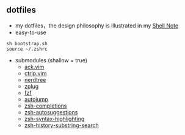## dotfiles
* my dotfiles，the design philosophy is illustrated in my [Shell Note](https://github.com/huangrt01/CS-Notes/blob/master/Notes/Output/Shell-MIT-6-NULL.md)
* easy-to-use
```shell
sh bootstrap.sh
source ~/.zshrc
```

* submodules (shallow = true)
  * [ack.vim](https://github.com/mileszs/ack.vim)
  * [ctrlp.vim](https://github.com/ctrlpvim/ctrlp.vim)
  * [nerdtree](https://github.com/preservim/nerdtree)
  * [zplug](https://github.com/zplug/zplug)
  * [fzf](https://github.com/junegunn/fzf)
  * [autojump](https://github.com/wting/autojump.git)
  * [zsh-completions](https://github.com/zsh-users/zsh-completions)
  * [zsh-autosuggestions](https://github.com/zsh-users/zsh-autosuggestions)
  * [zsh-syntax-highlighting](https://github.com/zsh-users/zsh-syntax-highlighting)
  * [zsh-history-substring-search](https://github.com/zsh-users/zsh-history-substring-search)


